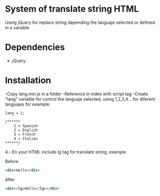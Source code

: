 # System of translate string HTML

Using jQuery for replace string depending the languaje selected or defined in a variable

# Dependencies

- jQuery

# Installation


-Copy lang.min.js in a folder
-Reference in index with script tag
-Create "lang" variable for control the languaje selected, using 1,2,3,4... for diferent languajes for example:

	
	lang = 1;

	/******
		1 = Spanish
		2 = English
		3 = French
		4 = Italian
	******/

4.- En your HTML include lg tag for translate string, example

Before
```HTML
<div>Hello</div>
```
After
```HTML
<div><lg>Hello</lg></div>
```